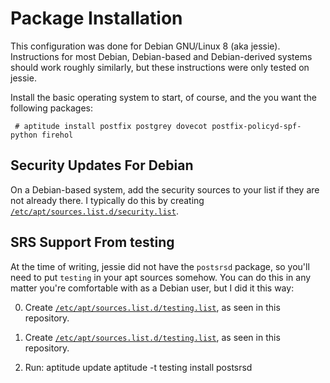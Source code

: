 # Package Installation

This configuration was done for Debian GNU/Linux 8 (aka jessie).
Instructions for most Debian, Debian-based and Debian-derived systems should
work roughly similarly, but these instructions were only tested on jessie.

Install the basic operating system to start, of course, and the you want the
following packages:

     # aptitude install postfix postgrey dovecot postfix-policyd-spf-python firehol

## Security Updates For Debian

On a Debian-based system, add the security sources to your list if they are
not already there.  I typically do this by creating
[`/etc/apt/sources.list.d/security.list`](etc/apt/sources.list.d/security.list).

## SRS Support From testing

At the time of writing, jessie did not have the `postsrsd` package, so you'll
need to put `testing` in your apt sources somehow.  You can do this in any
matter you're comfortable with as a Debian user, but I did it this way:

0. Create
   [`/etc/apt/sources.list.d/testing.list`](etc/apt/sources.list.d/testing.list),
   as seen in this repository.

1. Create [`/etc/apt/sources.list.d/testing.list`](etc/apt/sources.list.d/testing.list),
   as seen in this repository.

2. Run:
        aptitude update
        aptitude -t testing install postsrsd
